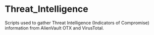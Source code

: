 # Threat_Intelligence
Scripts used to gather Threat Intelligence (Indicators of Compromise) information from AlienVault OTX and VirusTotal. 
